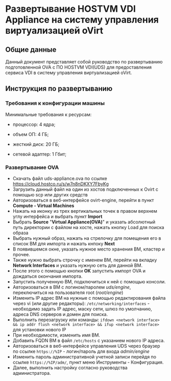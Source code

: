 
# Развертывание HOSTVM VDI Appliance на систему управления виртуализацией oVirt
## Общие данные
Данный документ представляет собой руководство по развертыванию подготовленной OVA с ПО HOSTVM VDI(UDS) для предоставления сервиса VDI в систему управления виртуализацией oVirt.

## Инструкция по развертыванию
### Требования к конфигурации машины

Минимальные требования к ресурсам:

* процессор: 4 ядра;

* объем ОП: 4 ГБ;

* жесткий диск: 20 ГБ;

* сетевой адаптер: 1 Гбит;

### Развертывание OVA

* Скачать файл uds-appliance.ova по ссылке https://cloud.hostco.ru/s/w7n8nDKXY7FbyKg 
* Загрузить данный файл на один из хостов подключенных к Ovirt с помощью scp или других средств
* Авторизоваться в веб-интерфейсе ovirt-engine, перейти в пункт **Compute - Virtual Machines**
* Нажать на иконку из трех вертикальных точек в правом верхнем углу интерфейса и выбрать пункт **Import**
* Выбрать **Source** "**Virtual Appliance(OVA)**" и указать абсолютный путь директории с файлом на хосте, нажать кнопку Load для поиска образа
* Выбрать нужный образ, нажать на стрелочку для помещения его в список ВМ для импорта и нажать кнпоку **Next**
* В появившемся окне, указать нужное место хранения ВМ, кластер и прочее. 
* Также нужно выбрать строчку с именем ВМ, перейти на вкладку **Network Interfaces** и указать нужную сеть для данной ВМ.
* После этого с помощью кнопки **OK** запустить импорт OVA и дождаться окончания импорта.
* Запустить полученную ВМ, подключиться к ней с помощью консоли.
* Авторизоваться в ВМ с логином/паролем *uds/engine*, переключиться на пользователя root (*root/engine*)
* Изменить IP адрес ВМ на нужные с помощью редактирования файла через vi (или другие редакторы): `/etc/networking/interfaces` - необходимо задать IP адрес, маску сети, шлюз по умолчанию, адреса DNS серверов и домен для поиска.
* Выполнить перезагрузку или команды: `ifdown <network interface> && ip addr flush <network interface> && ifup <network interface>` для установки нового IP
* При необходимости, изменить имя ВМ. 
* Добавить FQDN ВМ в файл `/etc/hosts` с указанием нового IP адреса.
* Авторизоваться в веб-интерфейсе управления UDS через браузер по ссылке `https://%IP` - логин/пароль для входа *admin/engine*
* Изменить пароль административной учетной записи перейдя по ссылке `https://%IP/adm/`, пункт меню Инструменты - Конфигурация.
* Далее, выполнить настройку согласно руководства администратора.
